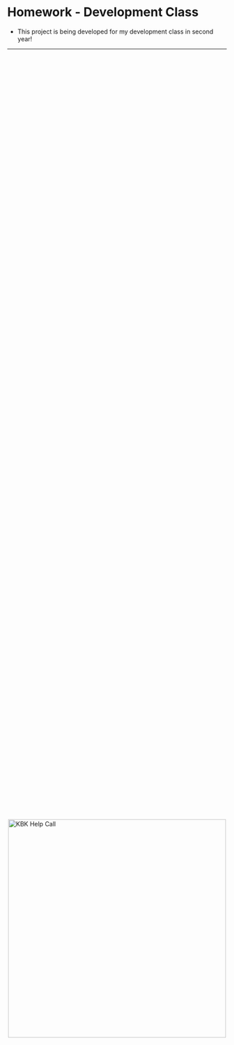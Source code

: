 # Homework - Development Class

<ul>
<li>This project is being developed for my development class in second year!</li>
</ul>

<hr>

<div style="display: flex; justify-content: center; align-items: center; height: 100vh;">
<img src="https://cdn.discordapp.com/attachments/1159920769338441778/1355685987564388382/image.png?ex=67e9d476&is=67e882f6&hm=460928d883a01d291ec672eac01136817e3e2b96a7c9745bdf786e631ce00f17" width="500" height="500" alt="KBK Help Call"/>
</div>
  
<h6>This is me. <i>(A.K.A KIJO)</i></h6>
